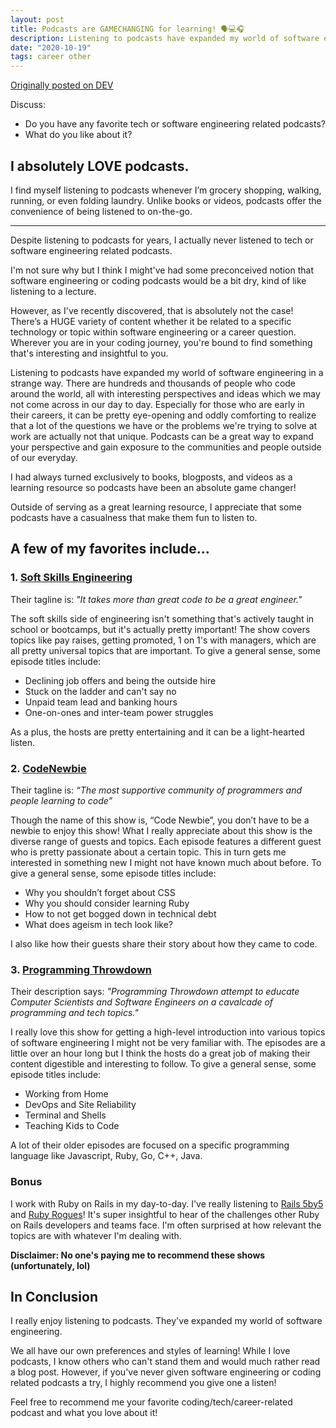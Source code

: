 ```yaml
---
layout: post
title: Podcasts are GAMECHANGING for learning! 🗣💻🎧
description: Listening to podcasts have expanded my world of software engineering in a strange way.
date: "2020-10-19"
tags: career other
---
```


[Originally posted on DEV](https://dev.to/kateh/why-i-love-podcasts-4a4d)

Discuss:

- Do you have any favorite tech or software engineering related podcasts?
- What do you like about it?

## I absolutely LOVE podcasts.

I find myself listening to podcasts whenever I’m grocery shopping, walking, running, or even folding laundry. Unlike books or videos, podcasts offer the convenience of being listened to on-the-go.

---

Despite listening to podcasts for years, I actually never listened to tech or software engineering related podcasts.

I'm not sure why but I think I might've had some preconceived notion that software engineering or coding podcasts would be a bit dry, kind of like listening to a lecture.

However, as I've recently discovered, that is absolutely not the case! There’s a HUGE variety of content whether it be related to a specific technology or topic within software engineering or a career question. Wherever you are in your coding journey, you're bound to find something that's interesting and insightful to you.

Listening to podcasts have expanded my world of software engineering in a strange way. There are hundreds and thousands of people who code around the world, all with interesting perspectives and ideas which we may not come across in our day to day. Especially for those who are early in their careers, it can be pretty eye-opening and oddly comforting to realize that a lot of the questions we have or the problems we're trying to solve at work are actually not that unique. Podcasts can be a great way to expand your perspective and gain exposure to the communities and people outside of our everyday.

I had always turned exclusively to books, blogposts, and videos as a learning resource so podcasts have been an absolute game changer!

Outside of serving as a great learning resource, I appreciate that some podcasts have a casualness that make them fun to listen to.

## A few of my favorites include...

### 1. [Soft Skills Engineering](https://softskills.audio/)

Their tagline is:
_"It takes more than great code to be a great engineer."_

The soft skills side of engineering isn't something that's actively taught in school or bootcamps, but it's actually pretty important! The show covers topics like pay raises, getting promoted, 1 on 1's with managers, which are all pretty universal topics that are important. To give a general sense, some episode titles include:

- Declining job offers and being the outside hire
- Stuck on the ladder and can't say no
- Unpaid team lead and banking hours
- One-on-ones and inter-team power struggles

As a plus, the hosts are pretty entertaining and it can be a light-hearted listen.

### 2. [CodeNewbie](https://www.codenewbie.org/)

Their tagline is:
_“The most supportive community of programmers and people learning to code”_

Though the name of this show is, “Code Newbie”, you don’t have to be a newbie to enjoy this show! What I really appreciate about this show is the diverse range of guests and topics. Each episode features a different guest who is pretty passionate about a certain topic. This in turn gets me interested in something new I might not have known much about before. To give a general sense, some episode titles include:

- Why you shouldn’t forget about CSS
- Why you should consider learning Ruby
- How to not get bogged down in technical debt
- What does ageism in tech look like?

I also like how their guests share their story about how they came to code.

### 3. [Programming Throwdown](https://www.programmingthrowdown.com/)

Their description says:
_"Programming Throwdown attempt to educate Computer Scientists and Software Engineers on a cavalcade of programming and tech topics."_

I really love this show for getting a high-level introduction into various topics of software engineering I might not be very familiar with. The episodes are a little over an hour long but I think the hosts do a great job of making their content digestible and interesting to follow. To give a general sense, some episode titles include:

- Working from Home
- DevOps and Site Reliability
- Terminal and Shells
- Teaching Kids to Code

A lot of their older episodes are focused on a specific programming language like Javascript, Ruby, Go, C++, Java.

### Bonus

I work with Ruby on Rails in my day-to-day. I've really listening to [Rails 5by5](https://5by5.tv/rubyonrails) and [Ruby Rogues](https://devchat.tv/podcasts/ruby-rogues/)! It's super insightful to hear of the challenges other Ruby on Rails developers and teams face. I'm often surprised at how relevant the topics are with whatever I'm dealing with.

**Disclaimer: No one's paying me to recommend these shows (unfortunately, lol)**

## In Conclusion

I really enjoy listening to podcasts. They've expanded my world of software engineering.

We all have our own preferences and styles of learning! While I love podcasts, I know others who can't stand them and would much rather read a blog post. However, if you've never given software engineering or coding related podcasts a try, I highly recommend you give one a listen!

Feel free to recommend me your favorite coding/tech/career-related podcast and what you love about it!
